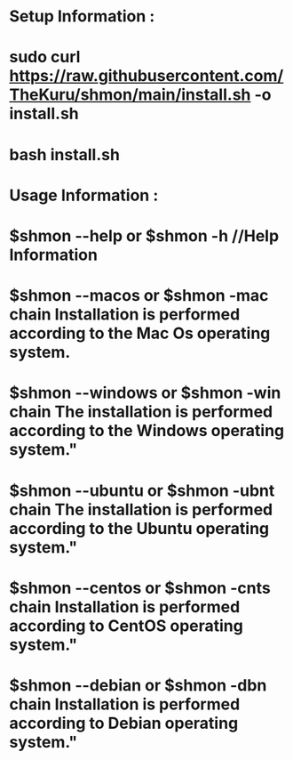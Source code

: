 # Setup Information :

# sudo curl https://raw.githubusercontent.com/TheKuru/shmon/main/install.sh  -o install.sh
# bash install.sh

# Usage Information :
# $shmon --help or $shmon -h  //Help Information
# $shmon --macos or $shmon -mac chain Installation is performed according to the Mac Os operating system.
# $shmon --windows or $shmon -win chain The installation is performed according to the Windows operating system."
# $shmon --ubuntu or $shmon -ubnt chain The installation is performed according to the Ubuntu operating system."
# $shmon --centos or $shmon -cnts chain Installation is performed according to CentOS operating system."
# $shmon --debian  or $shmon -dbn chain Installation is performed according to Debian operating system."